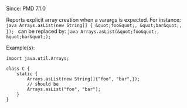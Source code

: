 Since: PMD 7.1.0

Reports explicit array creation when a varargs is expected.
            For instance:
            ```java
            Arrays.asList(new String[] { &quot;foo&quot;, &quot;bar&quot;, });
            ```
            can be replaced by:
            ```java
            Arrays.asList(&quot;foo&quot;, &quot;bar&quot;);
            ```

Example(s):
```
import java.util.Arrays;

class C {
    static {
        Arrays.asList(new String[]{"foo", "bar",});
        // should be
        Arrays.asList("foo", "bar");
    }
}
```
